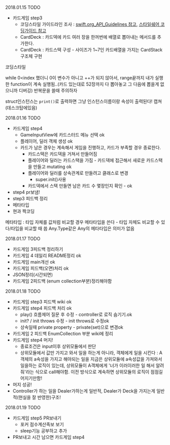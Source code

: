 2018.01.15
TODO
- 카드게임 step3
  - 코딩스타일 가이드라인 조사 : [swift.org_API_Guidelines 참고](https://swift.org/documentation/api-design-guidelines/#general-conventions), [스타일쉐어 코딩가이드 참고](https://github.com/StyleShare/swift-style-guide)
  - CardDeck : 카드덱에 카드 여러 장을 한꺼번에 배열로 뽑아내는 메서드를 추가한다.
  - CardDeck : 카드스택 구성 - 사이즈가 1~7인 카드배열을 가지는 CardStack 구조체 구현

코딩스타일

while 0<index 했더니 0이 변수가 아니고 ++가 되지 않아서, range끝까지 내가 실행한 function이 계속 실행됨..(카드 있는대로 52장까지 다 뽑아놓고 그 다음에 뽑을게 없으니까 디버깅) 반복문을 쓸때 주의하자

struct인스턴스는 `print()`로 출력하면 그냥 인스턴스이름이랑 속성이 출력된다!
캡쳐(데스크탑에있음)


2018.01.16
TODO
- 카드게임 step4
  - GameInputView에 카드스터드 메뉴 선택 ok
  - 플레이어, 딜러 객체 생성 ok
  - 카드가 남은 경우는 계속해서 게임을 진행하고, 카드가 부족할 경우 종료한다.
    - 카드스택은 카드덱을 거쳐서 만들어짐
    - 플레이어와 딜러는 카드스택을 가짐 - 카드덱에 접근해서 새로운 카드스택을 만들고 mutating ok
    - 플레이어와 딜러를 상속관계로 만들려고 클래스로 변경
      - super.init()사용
    - 카드덱에서 스택 만들면 남은 카드 수 몇장인지 확인 - ok
- step4 pr보냄!
- step3 피드백 정리
- 메타타입
- 현과 짝코딩


메타타입 : 타입 자체를 값처럼 비교할 경우 메타타입을 쓴다 - 타입 자체도 비교할 수 있다/타입을 비교할 때 씀
Any.Type같은 Any의 메타타입은 의미가 없음

2018.01.17
TODO
- 카드게임 3피드백 정리하기
- 카드게임 4 데일리 README정리 ok
- 카드게임 main개선 ok
- 카드게임 피드백(오면)처리 ok
- JSON정리(시간되면)
- 카드게임 2피드백 (enum collection부분)정리해야함

2018.01.18
TODO
- 카드게임 step3 피드백 wiki ok
- 카드게임 step4 피드백 처리 ok
  - play() 흐름제어 질문 후 수정 - controller로 로직 숨기기.ok
  - init? / init throws 수정 - init throws로 수정ok
  - 상속일때 private property - private(set)으로 변경ok
- 카드게임 2 피드백 EnumCollection 부분 wiki에 정리
- 카드게임 step4 머지!
  - 종료조건은 input이후 상위모듈에서 판단
  - 상위모듈에서 값만 가지고 와서 일을 하는게 아니라, 객체에게 일을 시킨다 : A객체의 a속성을 가지고 해야되는 일을 지금은 상위모듈에 a속성값을 가져와서 일을하는 로직이 있는데, 상위모듈이 A객체에게 '너가 이러이러한 일 해서 알려줘'라는 식으로 call해야함. 이전 방식으로 계속하면 상위모듈의 로직이 점점길어지기만함!
- 머지 성공!
- Controller가 하는 일을 Dealer가하는게 일반적, Dealer가 Deck을 가지는게 일반적(현실을 잘 반영한)구조!

2018.01.19
TODO
- 카드게임 step5 PR보내기
  - 포커 점수계산족보 보기
  - sleep기능 공부하고 추가
- PR보내고 시간 남으면 카드게임 step4
